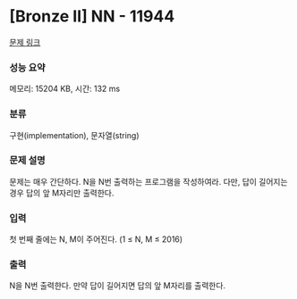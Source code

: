 # [Bronze II] NN - 11944 

[문제 링크](https://www.acmicpc.net/problem/11944) 

### 성능 요약

메모리: 15204 KB, 시간: 132 ms

### 분류

구현(implementation), 문자열(string)

### 문제 설명

<p>문제는 매우 간단하다. N을 N번 출력하는 프로그램을 작성하여라. 다만, 답이 길어지는 경우 답의 앞 M자리만 출력한다.</p>

### 입력 

 <p>첫 번째 줄에는 N, M이 주어진다. (1 ≤ N, M ≤ 2016)</p>

### 출력 

 <p>N을 N번 출력한다. 만약 답이 길어지면 답의 앞 M자리를 출력한다.</p>

